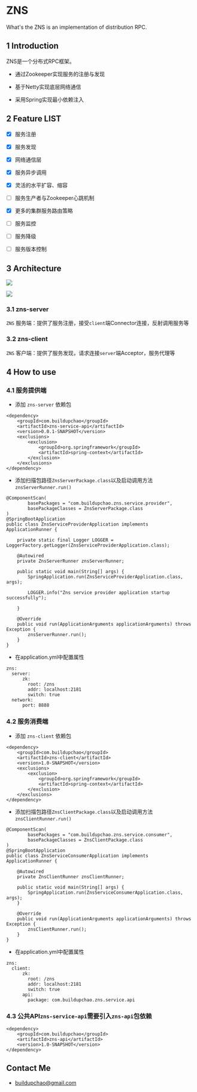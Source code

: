 # ZNS
What's the ZNS is an implementation of distribution RPC.

## 1 Introduction

ZNS是一个分布式RPC框架。

- 通过Zookeeper实现服务的注册与发现

- 基于Netty实现底层网络通信

- 采用Spring实现最小依赖注入

## 2 Feature LIST

* [x] 服务注册
* [x] 服务发现
* [x] 网络通信层
* [x] 服务异步调用
* [x] 灵活的水平扩容、缩容
* [ ] 服务生产者与Zookeeper心跳机制
* [x] 更多的集群服务路由策略
* [ ] 服务监控
* [ ] 服务降级
* [ ] 服务版本控制


## 3 Architecture

![](https://github.com/buildupchao/ImgStore/blob/master/blog/RPC%E5%8E%9F%E7%90%86.png?raw=true)

![](https://github.com/buildupchao/ImgStore/blob/master/blog/zns.png?raw=true)

### 3.1 zns-server

`ZNS` 服务端：提供了服务注册，接受`client`端Connector连接，反射调用服务等

### 3.2 zns-client

`ZNS` 客户端：提供了服务发现，请求连接`server`端Acceptor，服务代理等

## 4 How to use

### 4.1 服务提供端

- 添加 `zns-server` 依赖包

```
<dependency>
    <groupId>com.buildupchao</groupId>
    <artifactId>zns-service-api</artifactId>
    <version>0.0.1-SNAPSHOT</version>
    <exclusions>
        <exclusion>
            <groupId>org.springframework</groupId>
            <artifactId>spring-context</artifactId>
        </exclusion>
    </exclusions>
</dependency>    
```

- 添加扫描包路径`ZnsServerPackage.class`以及启动调用方法`znsServerRunner.run()`

```
@ComponentScan(
        basePackages = "com.buildupchao.zns.service.provider",
        basePackageClasses = ZnsServerPackage.class
)
@SpringBootApplication
public class ZnsServiceProviderApplication implements ApplicationRunner {

    private static final Logger LOGGER = LoggerFactory.getLogger(ZnsServiceProviderApplication.class);

    @Autowired
    private ZnsServerRunner znsServerRunner;

    public static void main(String[] args) {
        SpringApplication.run(ZnsServiceProviderApplication.class, args);

        LOGGER.info("Zns service provider application startup successfully");

    }

    @Override
    public void run(ApplicationArguments applicationArguments) throws Exception {
        znsServerRunner.run();
    }
}
```

- 在application.yml中配置属性

```
zns:
  server:
      zk:
        root: /zns
        addr: localhost:2181
        switch: true
  network:
      port: 8888
```

### 4.2 服务消费端

- 添加 `zns-client` 依赖包

```
<dependency>
    <groupId>com.buildupchao</groupId>
    <artifactId>zns-client</artifactId>
    <version>1.0-SNAPSHOT</version>
    <exclusions>
        <exclusion>
            <groupId>org.springframework</groupId>
            <artifactId>spring-context</artifactId>
        </exclusion>
    </exclusions>
</dependency>
```

- 添加扫描包路径`ZnsClientPackage.class`以及启动调用方法`znsClientRunner.run()`

```
@ComponentScan(
        basePackages = "com.buildupchao.zns.service.consumer",
        basePackageClasses = ZnsClientPackage.class
)
@SpringBootApplication
public class ZnsServiceConsumerApplication implements ApplicationRunner {

    @Autowired
    private ZnsClientRunner znsClientRunner;

    public static void main(String[] args) {
        SpringApplication.run(ZnsServiceConsumerApplication.class, args);
    }

    @Override
    public void run(ApplicationArguments applicationArguments) throws Exception {
        znsClientRunner.run();
    }
}
```

- 在application.yml中配置属性

```
zns:
  client:
      zk:
        root: /zns
        addr: localhost:2181
        switch: true
      api:
        package: com.buildupchao.zns.service.api
```

### 4.3 公共API`zns-service-api`需要引入`zns-api`包依赖

```
<dependency>
    <groupId>com.buildupchao</groupId>
    <artifactId>zns-api</artifactId>
    <version>1.0-SNAPSHOT</version>
</dependency>
```

## Contact Me

- [buildupchao@gmail.com](mailto:buildupchao@gmail.com)